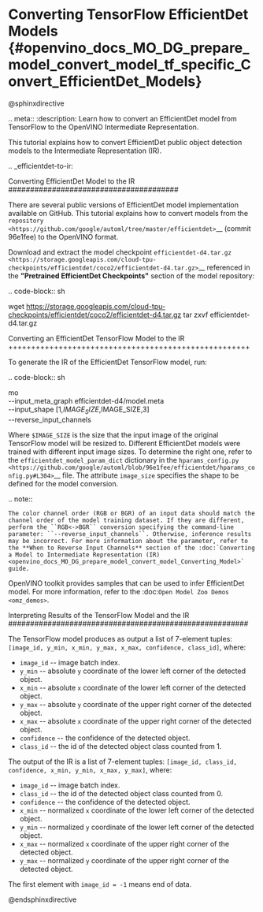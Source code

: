 # Converting TensorFlow EfficientDet Models {#openvino_docs_MO_DG_prepare_model_convert_model_tf_specific_Convert_EfficientDet_Models}

@sphinxdirective

.. meta::
   :description: Learn how to convert an EfficientDet model 
                 from TensorFlow to the OpenVINO Intermediate Representation.


This tutorial explains how to convert EfficientDet public object detection models to the Intermediate Representation (IR).

.. _efficientdet-to-ir:

Converting EfficientDet Model to the IR
#######################################

There are several public versions of EfficientDet model implementation available on GitHub. This tutorial explains how to
convert models from the `repository <https://github.com/google/automl/tree/master/efficientdet>`__  (commit 96e1fee) to the OpenVINO format.

Download and extract the model checkpoint `efficientdet-d4.tar.gz <https://storage.googleapis.com/cloud-tpu-checkpoints/efficientdet/coco2/efficientdet-d4.tar.gz>`__
referenced in the **"Pretrained EfficientDet Checkpoints"** section of the model repository:

.. code-block:: sh

   wget https://storage.googleapis.com/cloud-tpu-checkpoints/efficientdet/coco2/efficientdet-d4.tar.gz
   tar zxvf efficientdet-d4.tar.gz

Converting an EfficientDet TensorFlow Model to the IR
+++++++++++++++++++++++++++++++++++++++++++++++++++++

To generate the IR of the EfficientDet TensorFlow model, run:

.. code-block:: sh

   mo \
   --input_meta_graph efficientdet-d4/model.meta \
   --input_shape [1,$IMAGE_SIZE,$IMAGE_SIZE,3] \
   --reverse_input_channels


Where ``$IMAGE_SIZE`` is the size that the input image of the original TensorFlow model will be resized to. Different
EfficientDet models were trained with different input image sizes. To determine the right one, refer to the ``efficientdet_model_param_dict``
dictionary in the `hparams_config.py <https://github.com/google/automl/blob/96e1fee/efficientdet/hparams_config.py#L304>`__ file.
The attribute ``image_size`` specifies the shape to be defined for the model conversion.

.. note::

    The color channel order (RGB or BGR) of an input data should match the channel order of the model training dataset. If they are different, perform the ``RGB<->BGR`` conversion specifying the command-line parameter: ``--reverse_input_channels``. Otherwise, inference results may be incorrect. For more information about the parameter, refer to the **When to Reverse Input Channels** section of the :doc:`Converting a Model to Intermediate Representation (IR) <openvino_docs_MO_DG_prepare_model_convert_model_Converting_Model>` guide.

OpenVINO toolkit provides samples that can be used to infer EfficientDet model. 
For more information, refer to the :doc:`Open Model Zoo Demos <omz_demos>`.

Interpreting Results of the TensorFlow Model and the IR
#######################################################

The TensorFlow model produces as output a list of 7-element tuples: ``[image_id, y_min, x_min, y_max, x_max, confidence, class_id]``, where:

* ``image_id`` -- image batch index.
* ``y_min`` -- absolute ``y`` coordinate of the lower left corner of the detected object.
* ``x_min`` -- absolute ``x`` coordinate of the lower left corner of the detected object.
* ``y_max`` -- absolute ``y`` coordinate of the upper right corner of the detected object.
* ``x_max`` -- absolute ``x`` coordinate of the upper right corner of the detected object.
* ``confidence`` -- the confidence of the detected object.
* ``class_id`` -- the id of the detected object class counted from 1.

The output of the IR is a list of 7-element tuples: ``[image_id, class_id, confidence, x_min, y_min, x_max, y_max]``, where:

* ``image_id`` -- image batch index.
* ``class_id`` -- the id of the detected object class counted from 0.
* ``confidence`` -- the confidence of the detected object.
* ``x_min`` -- normalized ``x`` coordinate of the lower left corner of the detected object.
* ``y_min`` -- normalized ``y`` coordinate of the lower left corner of the detected object.
* ``x_max`` -- normalized ``x`` coordinate of the upper right corner of the detected object.
* ``y_max`` -- normalized ``y`` coordinate of the upper right corner of the detected object.

The first element with ``image_id = -1`` means end of data.


@endsphinxdirective
